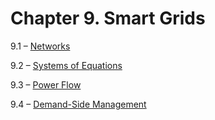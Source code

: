 <h1 class="chapter-title">Chapter 9. Smart Grids</h1>
<div class="quad-grid">
    <div></div>
    <div>
        <p class="main-text small-text">9.1 – <a href="#/section-9.1">Networks</a></p>
        <p class="main-text small-text">9.2 – <a href="#/section-9.2">Systems of Equations</a></p>
    </div>
    <div>
        <p class="main-text small-text">9.3 – <a href="#/section-9.3">Power Flow</a></p>
        <p class="main-text small-text">9.4 – <a href="#/section-9.4">Demand-Side Management</a></p>
    </div>
    <div></div>
</div>
